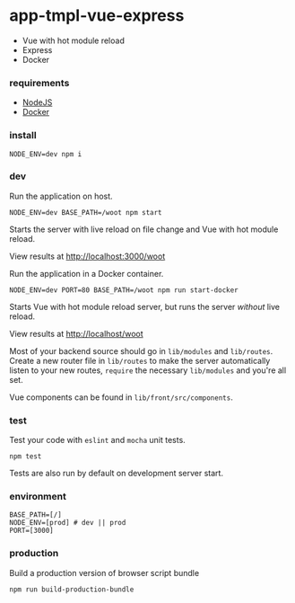 
# app-tmpl-vue-express

- Vue with hot module reload
- Express
- Docker


### requirements

- [NodeJS](https://nodejs.org/en/download/)
- [Docker](https://docs.docker.com/engine/installation/)


### install

```
NODE_ENV=dev npm i
```


### dev

Run the application on host.
```
NODE_ENV=dev BASE_PATH=/woot npm start
```
Starts the server with live reload on file change and Vue with hot module reload.

View results at [http://localhost:3000/woot](http://localhost:3000/woot)


Run the application in a Docker container.
```
NODE_ENV=dev PORT=80 BASE_PATH=/woot npm run start-docker
```
Starts Vue with hot module reload server, but runs the server *without* live reload.

View results at [http://localhost/woot](http://localhost/woot)


Most of your backend source should go in `lib/modules` and `lib/routes`. Create a new router file in `lib/routes` to make the server automatically listen to your new routes, `require` the necessary `lib/modules` and you're all set.

Vue components can be found in `lib/front/src/components`.


### test

Test your code with `eslint` and `mocha` unit tests.
```
npm test
```
Tests are also run by default on development server start.


### environment

```
BASE_PATH=[/]
NODE_ENV=[prod] # dev || prod
PORT=[3000]
```


### production

Build a production version of browser script bundle
```
npm run build-production-bundle
```
